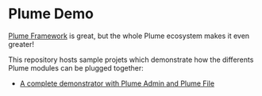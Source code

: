 Plume Demo
==========

[Plume Framework](https://github.com/Coreoz/Plume) is great, but the whole Plume ecosystem makes it even greater!

This repository hosts sample projets which demonstrate how the differents Plume modules can be plugged together:
- [A complete demonstrator with Plume Admin and Plume File](plume-demo-full-guice-jersey/)
